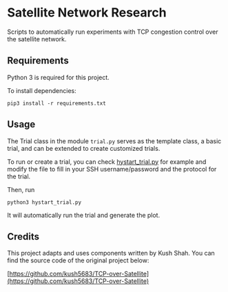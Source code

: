 # Satellite Network Research

Scripts to automatically run experiments with TCP congestion control over the satellite network.

## Requirements

Python 3 is required for this project.

To install dependencies:

```
pip3 install -r requirements.txt
```

## Usage

The Trial class in the module `trial.py` serves as the template class, a basic trial, and can be extended to create customized trials.

To run or create a trial, you can check [hystart_trial.py](../blob/master/hystart_trial.py) for example and modify the file to fill in your SSH username/password and the protocol for the trial.

Then, run

```
python3 hystart_trial.py
```

It will automatically run the trial and generate the plot.

## Credits

This project adapts and uses components written by Kush Shah. You can find the source code of the original project below:

[https://github.com/kush5683/TCP-over-Satellite](https://github.com/kush5683/TCP-over-Satellite)